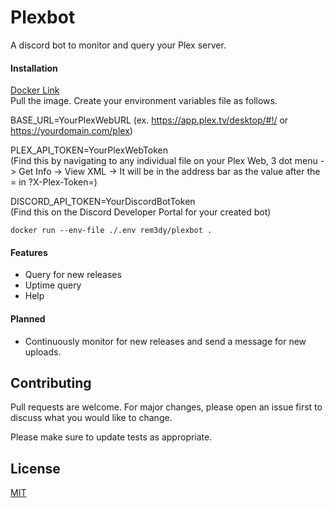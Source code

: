 # Plexbot
A discord bot to monitor and query your Plex server.

#### Installation
[Docker Link](https://hub.docker.com/repository/docker/rem3dy/plexbot)  
Pull the image.
Create your environment variables file as follows.  

BASE_URL=YourPlexWebURL 
 (ex. https://app.plex.tv/desktop/#!/ or https://yourdomain.com/plex)  

PLEX_API_TOKEN=YourPlexWebToken     
 (Find this by navigating to any individual file on your Plex Web, 3 dot menu -> Get Info -> View XML -> It will be in the address bar as the value after the = in ?X-Plex-Token=)  

DISCORD_API_TOKEN=YourDiscordBotToken     
 (Find this on the Discord Developer Portal for your created bot)  


`docker run --env-file ./.env rem3dy/plexbot .`
#### Features
-   Query for new releases
-   Uptime query
-   Help

#### Planned
-   Continuously monitor for new releases and send a message for new uploads.

## Contributing

Pull requests are welcome. For major changes, please open an issue first to discuss what you would like to change.

Please make sure to update tests as appropriate.

## License

[MIT](https://choosealicense.com/licenses/mit/)
